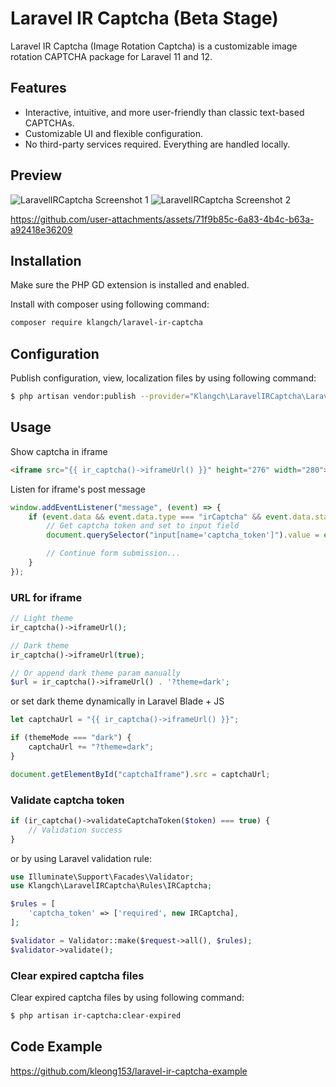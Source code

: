 # Laravel IR Captcha (Beta Stage)

Laravel IR Captcha (Image Rotation Captcha) is a customizable image rotation CAPTCHA package for Laravel 11 and 12.

## Features
- Interactive, intuitive, and more user-friendly than classic text-based CAPTCHAs.
- Customizable UI and flexible configuration.
- No third-party services required. Everything are handled locally.

## Preview
![LaravelIRCaptcha Screenshot 1](https://github.com/user-attachments/assets/7baac265-c504-4d42-8efe-02a6fb7889cf)
![LaravelIRCaptcha Screenshot 2](https://github.com/user-attachments/assets/6c4efeb1-9903-4305-9de3-fb24f42353b3)



https://github.com/user-attachments/assets/71f9b85c-6a83-4b4c-b63a-a92418e36209



## Installation
Make sure the PHP GD extension is installed and enabled.

Install with composer using following command:
```bash
composer require klangch/laravel-ir-captcha
```

## Configuration
Publish configuration, view, localization files by using following command:
```bash
$ php artisan vendor:publish --provider="Klangch\LaravelIRCaptcha\LaravelIRCaptchaServiceProvider"
```

## Usage
Show captcha in iframe
```html
<iframe src="{{ ir_captcha()->iframeUrl() }}" height="276" width="280"></iframe>
```

Listen for iframe's post message
```js
window.addEventListener("message", (event) => {
    if (event.data && event.data.type === "irCaptcha" && event.data.status === "success") {
        // Get captcha token and set to input field
        document.querySelector("input[name='captcha_token']").value = event.data.captchaToken;

        // Continue form submission...
    }
});
```

### URL for iframe
```php
// Light theme
ir_captcha()->iframeUrl();

// Dark theme
ir_captcha()->iframeUrl(true);

// Or append dark theme param manually
$url = ir_captcha()->iframeUrl() . '?theme=dark';
```

or set dark theme dynamically in Laravel Blade + JS
```js
let captchaUrl = "{{ ir_captcha()->iframeUrl() }}";

if (themeMode === "dark") {
    captchaUrl += "?theme=dark";
}

document.getElementById("captchaIframe").src = captchaUrl;
```

### Validate captcha token
```php
if (ir_captcha()->validateCaptchaToken($token) === true) {
    // Validation success
}
```

or by using Laravel validation rule:

```php
use Illuminate\Support\Facades\Validator;
use Klangch\LaravelIRCaptcha\Rules\IRCaptcha;

$rules = [
    'captcha_token' => ['required', new IRCaptcha],
];

$validator = Validator::make($request->all(), $rules);
$validator->validate();
```

### Clear expired captcha files
Clear expired captcha files by using following command:

```bash
$ php artisan ir-captcha:clear-expired
```

## Code Example
https://github.com/kleong153/laravel-ir-captcha-example
